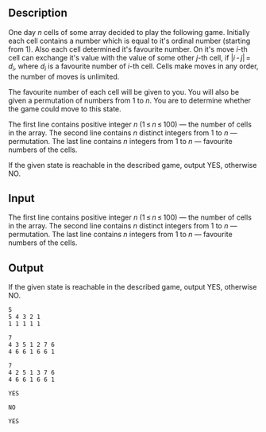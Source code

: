 ## Description

<div><p>One day <span class="tex-span"><i>n</i></span> cells of some array decided to play the following game. Initially each cell contains a number which is equal to it's ordinal number (starting from <span class="tex-span">1</span>). Also each cell determined it's favourite number. On it's move <span class="tex-span"><i>i</i></span>-th cell can exchange it's value with the value of some other <span class="tex-span"><i>j</i></span>-th cell, if <span class="tex-span">|<i>i</i> - <i>j</i>| = <i>d</i><sub class="lower-index"><i>i</i></sub></span>, where <span class="tex-span"><i>d</i><sub class="lower-index"><i>i</i></sub></span> is a favourite number of <span class="tex-span"><i>i</i></span>-th cell. Cells make moves in any order, the number of moves is unlimited.</p><p>The favourite number of each cell will be given to you. You will also be given a permutation of numbers from <span class="tex-span">1</span> to <span class="tex-span"><i>n</i></span>. You are to determine whether the game could move to this state.</p></div><div class="input-specification"><p>The first line contains positive integer <span class="tex-span"><i>n</i></span> (<span class="tex-span">1 ≤ <i>n</i> ≤ 100</span>) — the number of cells in the array. The second line contains <span class="tex-span"><i>n</i></span> distinct integers from <span class="tex-span">1</span> to <span class="tex-span"><i>n</i></span> — permutation. The last line contains <span class="tex-span"><i>n</i></span> integers from <span class="tex-span">1</span> to <span class="tex-span"><i>n</i></span> — favourite numbers of the cells.</p></div><div class="output-specification"><p>If the given state is reachable in the described game, output <span class="tex-font-style-tt">YES</span>, otherwise <span class="tex-font-style-tt">NO</span>.</p></div>

## Input

<p>The first line contains positive integer <span class="tex-span"><i>n</i></span> (<span class="tex-span">1 ≤ <i>n</i> ≤ 100</span>) — the number of cells in the array. The second line contains <span class="tex-span"><i>n</i></span> distinct integers from <span class="tex-span">1</span> to <span class="tex-span"><i>n</i></span> — permutation. The last line contains <span class="tex-span"><i>n</i></span> integers from <span class="tex-span">1</span> to <span class="tex-span"><i>n</i></span> — favourite numbers of the cells.</p>

## Output

<p>If the given state is reachable in the described game, output <span class="tex-font-style-tt">YES</span>, otherwise <span class="tex-font-style-tt">NO</span>.</p>





```input1
5
5 4 3 2 1
1 1 1 1 1

```




```input2
7
4 3 5 1 2 7 6
4 6 6 1 6 6 1

```




```input3
7
4 2 5 1 3 7 6
4 6 6 1 6 6 1

```




```output1
YES

```




```output2
NO

```




```output3
YES

```



